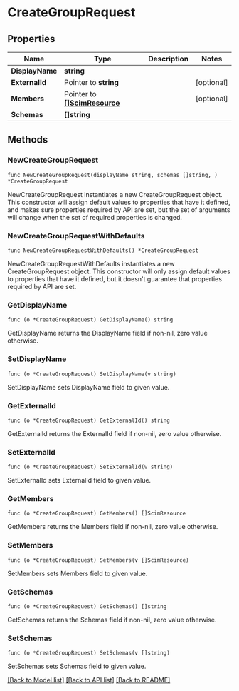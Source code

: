 # CreateGroupRequest

## Properties

Name | Type | Description | Notes
------------ | ------------- | ------------- | -------------
**DisplayName** | **string** |  | 
**ExternalId** | Pointer to **string** |  | [optional] 
**Members** | Pointer to [**[]ScimResource**](ScimResource.md) |  | [optional] 
**Schemas** | **[]string** |  | 

## Methods

### NewCreateGroupRequest

`func NewCreateGroupRequest(displayName string, schemas []string, ) *CreateGroupRequest`

NewCreateGroupRequest instantiates a new CreateGroupRequest object.
This constructor will assign default values to properties that have it defined,
and makes sure properties required by API are set, but the set of arguments
will change when the set of required properties is changed.

### NewCreateGroupRequestWithDefaults

`func NewCreateGroupRequestWithDefaults() *CreateGroupRequest`

NewCreateGroupRequestWithDefaults instantiates a new CreateGroupRequest object.
This constructor will only assign default values to properties that have it defined,
but it doesn't guarantee that properties required by API are set.

### GetDisplayName

`func (o *CreateGroupRequest) GetDisplayName() string`

GetDisplayName returns the DisplayName field if non-nil, zero value otherwise.

### SetDisplayName

`func (o *CreateGroupRequest) SetDisplayName(v string)`

SetDisplayName sets DisplayName field to given value.

### GetExternalId

`func (o *CreateGroupRequest) GetExternalId() string`

GetExternalId returns the ExternalId field if non-nil, zero value otherwise.

### SetExternalId

`func (o *CreateGroupRequest) SetExternalId(v string)`

SetExternalId sets ExternalId field to given value.

### GetMembers

`func (o *CreateGroupRequest) GetMembers() []ScimResource`

GetMembers returns the Members field if non-nil, zero value otherwise.

### SetMembers

`func (o *CreateGroupRequest) SetMembers(v []ScimResource)`

SetMembers sets Members field to given value.

### GetSchemas

`func (o *CreateGroupRequest) GetSchemas() []string`

GetSchemas returns the Schemas field if non-nil, zero value otherwise.

### SetSchemas

`func (o *CreateGroupRequest) SetSchemas(v []string)`

SetSchemas sets Schemas field to given value.


[[Back to Model list]](../README.md#documentation-for-models) [[Back to API list]](../README.md#documentation-for-api-endpoints) [[Back to README]](../README.md)



